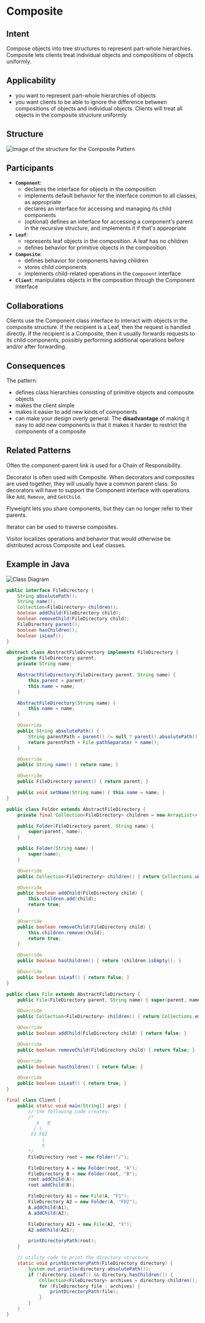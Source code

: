 # Composite

## Intent

Compose objects into tree structures to represent part-whole hierarchies. Composite lets clients treat individual objects and compositions of objects uniformly.

## Applicability

* you want to represent part-whole hierarchies of objects
* you want clients to be able to ignore the difference between compositions of objects and individual objects. Clients will treat all objects in the composite structure uniformly

## Structure

![Image of the structure for the Composite Pattern](./image/composite.png "Structure for the Composite Pattern")

## Participants

* **`Component`**:
  - declares the interface for objects in the composition
  - implements default behavior for the interface common to all classes, as appropriate
  - declares an interface for accessing and managing its child components
  - (optional) defines an interface for accessing a component's parent in the recursive structure, and implements it if that's appropriate
* **`Leaf`**:
  - represents leaf objects in the composition. A leaf has no children
  - defines behavior for primitive objects in the composition
* **`Composite`**:
  - defines behavior for components having children
  - stores child components
  - implements child-related operations in the `Component` interface
* **`Client`**: manipulates objects in the composition through the Component interface

## Collaborations

Clients use the Component class interface to interact with objects in the composite structure. If the recipient is a Leaf, then the request is handled directly. If the recipient is a Composite, then it usually forwards requests to its child components, possibly performing additional operations before and/or after forwarding.

## Consequences

The pattern:

* defines class hierarchies consisting of primitive objects and composite objects
* makes the client simple
* makes it easier to add new kinds of components
* can make your design overly general. The **disadvantage** of making it easy to add new components is that it makes it harder to restrict the components of a composite

## Related Patterns

Often the component-parent link is used for a Chain of Responsibility.

Decorator is often used with Composite. When decorators and composites are used together, they will usually have a common parent class. So decorators will have to support the Component interface with operations like `Add`, `Remove`, and `GetChild`.

Flyweight lets you share components, but they can no longer refer to their parents.

Iterator can be used to traverse composites.

Visitor localizes operations and behavior that would otherwise be distributed across Composite and Leaf classes.

## Example in Java

![Class Diagram](./image/code_class_design.png "Class Diagram")

```java
public interface FileDirectory {
    String absolutePath();
    String name();
    Collection<FileDirectory> children();
    boolean addChild(FileDirectory child);
    boolean removeChild(FileDirectory child);
    FileDirectory parent();
    boolean hasChildren();
    boolean isLeaf();
}

abstract class AbstractFileDirectory implements FileDirectory {
    private FileDirectory parent;
    private String name;

    AbstractFileDirectory(FileDirectory parent, String name) {
        this.parent = parent;
        this.name = name;
    }

    AbstractFileDirectory(String name) {
        this.name = name;
    }

    @Override
    public String absolutePath() {
        String parentPath = parent() != null ? parent().absolutePath() : File.separator;
        return parentPath + File.pathSeparator + name();
    }

    @Override
    public String name() { return name; }

    @Override
    public FileDirectory parent() { return parent; }

    public void setName(String name) { this.name = name; }
}

public class Folder extends AbstractFileDirectory {
    private final Collection<FileDirectory> children = new ArrayList<>();

    public Folder(FileDirectory parent, String name) {
        super(parent, name);
    }

    public Folder(String name) {
        super(name);
    }

    @Override
    public Collection<FileDirectory> children() { return Collections.unmodifiableCollection(children); }

    @Override
    public boolean addChild(FileDirectory child) {
        this.children.add(child);
        return true;
    }

    @Override
    public boolean removeChild(FileDirectory child) {
        this.children.remove(child);
        return true;
    }

    @Override
    public boolean hasChildren() { return !children.isEmpty(); }

    @Override
    public boolean isLeaf() { return false; }
}

public class File extends AbstractFileDirectory {
    public File(FileDirectory parent, String name) { super(parent, name); }

    @Override
    public Collection<FileDirectory> children() { return Collections.emptyList(); }

    @Override
    public boolean addChild(FileDirectory child) { return false; }

    @Override
    public boolean removeChild(FileDirectory child) { return false; }

    @Override
    public boolean hasChildren() { return false; }

    @Override
    public boolean isLeaf() { return true; }
}

final class Client {
    public static void main(String[] args) {
        // the following code creates:
        /*
           A   B
          / \
         F1 FD2
             |
             X
        */
        FileDirectory root = new Folder("/");

        FileDirectory A = new Folder(root, "A");
        FileDirectory B = new Folder(root, "B");
        root.addChild(A);
        root.addChild(B);

        FileDirectory A1 = new File(A, "F1");
        FileDirectory A2 = new Folder(A, "FD2");
        A.addChild(A1);
        A.addChild(A2);

        FileDirectory A21 = new File(A2, "X");
        A2.addChild(A21);

        printDirectoryPath(root);
    }

    // utility code to print the directory structure
    static void printDirectoryPath(FileDirectory directory) {
        System.out.println(directory.absolutePath());
        if (!directory.isLeaf() && directory.hasChildren()) {
            Collection<FileDirectory> archives = directory.children();
            for (FileDirectory file : archives) {
                printDirectoryPath(file);
            }
        }
    }
}
```
